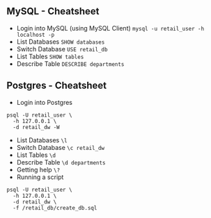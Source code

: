 ## MySQL - Cheatsheet

* Login into MySQL (using MySQL Client) `mysql -u retail_user -h localhost -p`
* List Databases `SHOW databases`
* Switch Database `USE retail_db`
* List Tables `SHOW tables`
* Describe Table `DESCRIBE departments`

## Postgres - Cheatsheet

* Login into Postgres 
```shell script
psql -U retail_user \
  -h 127.0.0.1 \
  -d retail_dw -W
```
* List Databases `\l`
* Switch Database `\c retail_dw`
* List Tables `\d`
* Describe Table `\d departments`
* Getting help `\?`
* Running a script
```shell script
psql -U retail_user \
  -h 127.0.0.1 \
  -d retail_dw \
  -f /retail_db/create_db.sql
```
